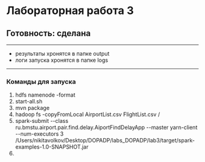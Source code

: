 # Лабораторная работа 3

## Готовность: сделана

***

- результаты хронятся в папке output
- логи запуска хронятся в папке logs

***

### Команды для запуска

1. hdfs namenode -format
2. start-all.sh
3. mvn package
4. hadoop fs -copyFromLocal AirportList.csv FlightList.csv /
5. spark-submit --class ru.bmstu.airport.pair.find.delay.AiportFindDelayApp  --master yarn-client --num-executors 3 /Users/nikitavolkov/Desktop/DOPADP/labs_DOPADP/lab3/target/spark-examples-1.0-SNAPSHOT.jar
6. 